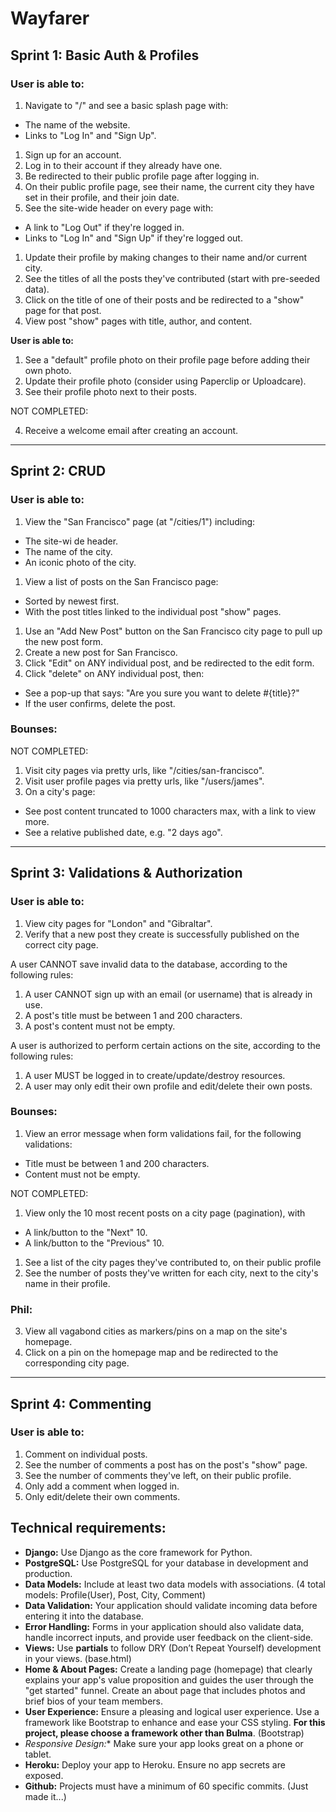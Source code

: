 # Wayfarer

## **Sprint 1: Basic Auth & Profiles**

### **User is able to:**

1. Navigate to "/" and see a basic splash page with:
  - The name of the website.
  - Links to "Log In" and "Sign Up".

1. Sign up for an account.
2. Log in to their account if they already have one.
3. Be redirected to their public profile page after logging in.
4. On their public profile page, see their name, the current city they have set in their profile, and their join date.
5. See the site-wide header on every page with:
  - A link to "Log Out" if they're logged in.
  - Links to "Log In" and "Sign Up" if they're logged out.

1. Update their profile by making changes to their name and/or current city.
2. See the titles of all the posts they've contributed (start with pre-seeded data).
3. Click on the title of one of their posts and be redirected to a "show" page for that post.
4. View post "show" pages with title, author, and content.


**User is able to:**

1. See a "default" profile photo on their profile page before adding their own photo.
2. Update their profile photo (consider using Paperclip or Uploadcare).
3. See their profile photo next to their posts.

NOT COMPLETED:

4. Receive a welcome email after creating an account.

---

## **Sprint 2: CRUD**

### **User is able to:**

1. View the "San Francisco" page (at "/cities/1") including:
  - The site-wi de header.
  - The name of the city.
  - An iconic photo of the city.

1. View a list of posts on the San Francisco page:
  - Sorted by newest first.
  - With the post titles linked to the individual post "show" pages.

1. Use an "Add New Post" button on the San Francisco city page to pull up the new post form.
2. Create a new post for San Francisco.
3. Click "Edit" on ANY individual post, and be redirected to the edit form.
4. Click "delete" on ANY individual post, then:
  - See a pop-up that says: "Are you sure you want to delete #{title}?"
  - If the user confirms, delete the post.

### Bounses:

NOT COMPLETED:

1. Visit city pages via pretty urls, like "/cities/san-francisco".
2. Visit user profile pages via pretty urls, like "/users/james".
3. On a city's page:
  - See post content truncated to 1000 characters max, with a link to view more.
  - See a relative published date, e.g. "2 days ago".

---

## **Sprint 3: Validations & Authorization**

### **User is able to:**

1. View city pages for "London" and "Gibraltar".
2. Verify that a new post they create is successfully published on the correct city page.

A user CANNOT save invalid data to the database, according to the following rules:

1. A user CANNOT sign up with an email (or username) that is already in use.
2. A post's title must be between 1 and 200 characters.
3. A post's content must not be empty.

A user is authorized to perform certain actions on the site, according to the following rules:

1. A user MUST be logged in to create/update/destroy resources.
2. A user may only edit their own profile and edit/delete their own posts.

### Bounses:

1. View an error message when form validations fail, for the following validations:
  - Title must be between 1 and 200 characters.
  - Content must not be empty.

NOT COMPLETED:

1. View only the 10 most recent posts on a city page (pagination), with
  - A link/button to the "Next" 10.
  - A link/button to the "Previous" 10.
1. See a list of the city pages they've contributed to, on their public profile
2. See the number of posts they've written for each city, next to the city's name in their profile.

### Phil:

3. View all vagabond cities as markers/pins on a map on the site's homepage.
4. Click on a pin on the homepage map and be redirected to the corresponding city page.

---

## **Sprint 4: Commenting**

### **User is able to:**

1. Comment on individual posts.
2. See the number of comments a post has on the post's "show" page.
3. See the number of comments they've left, on their public profile.
4. Only add a comment when logged in.
5. Only edit/delete their own comments.

## Technical requirements:

- **Django:** Use Django as the core framework for Python.
- **PostgreSQL:** Use PostgreSQL for your database in development and production.
- **Data Models:** Include at least two data models with associations. (4 total models: Profile(User), Post, City, Comment)
- **Data Validation:** Your application should validate incoming data before entering it into the database.
- **Error Handling:** Forms in your application should also validate data, handle incorrect inputs, and provide user feedback on the client-side.
- **Views:** Use **partials** to follow DRY (Don’t Repeat Yourself) development in your views. (base.html)
- **Home & About Pages:** Create a landing page (homepage) that clearly explains your app's value proposition and guides the user through the "get started" funnel. Create an about page that includes photos and brief bios of your team members.
- **User Experience:** Ensure a pleasing and logical user experience. Use a framework like Bootstrap to enhance and ease your CSS styling. **For this project, please choose a framework other than Bulma**. (Bootstrap)
- **Responsive Design*:** Make sure your app looks great on a phone or tablet.
- **Heroku:** Deploy your app to Heroku. Ensure no app secrets are exposed.
- **Github:** Projects must have a minimum of 60 specific commits. (Just made it...)
